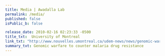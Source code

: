 ```yaml
---
title: Media | Awadalla Lab
permalink: /media/
published: false
isPublic_b: false

release_date: 2010-02-16 02:23:33 -0500
title_txt: 	University of Montreal
link_txt: "http://www.nouvelles.umontreal.ca/udem-news/news/genomic-warfare-to-counter-malaria-drug-resistance.html"
summary_txt: Genomic warfare to counter malaria drug resistance
---
```

